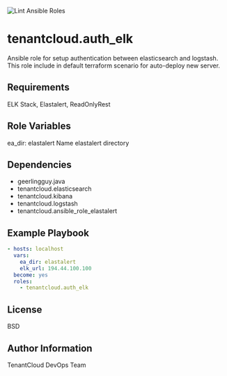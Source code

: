 
![Lint Ansible Roles](https://github.com/tenantcloud/ansible-role-auth-elk/workflows/Lint%20Ansible%20Roles/badge.svg)

tenantcloud.auth_elk
=========

Ansible role for setup authentication between elasticsearch and logstash. This role include in default terraform scenario for auto-deploy new server.

Requirements
------------

ELK Stack, Elastalert, ReadOnlyRest

Role Variables
--------------

ea_dir: elastalert
Name elastalert directory

Dependencies
------------

  - geerlingguy.java
  - tenantcloud.elasticsearch
  - tenantcloud.kibana
  - tenantcloud.logstash
  - tenantcloud.ansible_role_elastalert

Example Playbook
----------------

```yaml
- hosts: localhost
  vars:
    ea_dir: elastalert
    elk_url: 194.44.100.100
  become: yes
  roles:
    - tenantcloud.auth_elk
```

License
-------

BSD

Author Information
------------------

TenantCloud DevOps Team

